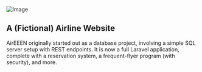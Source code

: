 ![Image](https://bengiles.me/images/aireeen.png)
## A (Fictional) Airline Website

AirEEEN originally started out as a database project, 
involving a simple SQL server setup with REST endpoints. It is now a full 
Laravel application, complete with a reservation system, a frequent-flyer
program (with security), and more.
